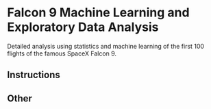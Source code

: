 # Falcon 9 Machine Learning and Exploratory Data Analysis
Detailed analysis using statistics and machine learning of the first 100 flights of the famous SpaceX Falcon 9.
## Instructions
## Other
